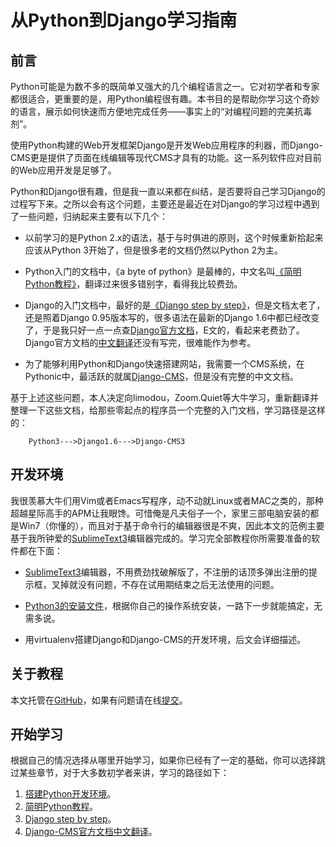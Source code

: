 从Python到Django学习指南
===================

## 前言

Python可能是为数不多的既简单又强大的几个编程语言之一。它对初学者和专家都很适合，更重要的是，用Python编程很有趣。本书目的是帮助你学习这个奇妙的语言，展示如何快速而方便地完成任务——事实上的“对编程问题的完美抗毒剂”。

使用Python构建的Web开发框架Django是开发Web应用程序的利器，而Django-CMS更是提供了页面在线编辑等现代CMS才具有的功能。这一系列软件应对目前的Web应用开发是足够了。

Python和Django很有趣，但是我一直以来都在纠结，是否要将自己学习Django的过程写下来。之所以会有这个问题，主要还是最近在对Django的学习过程中遇到了一些问题，归纳起来主要有以下几个：

* 以前学习的是Python 2.x的语法，基于与时俱进的原则，这个时候重新拾起来应该从Python 3开始了，但是很多老的文档仍然以Python 2为主。

* Python入门的文档中，《a byte of python》是最棒的，中文名叫[《简明Python教程》](http://zhgdg.gitcafe.com/static/doc/byte_of_python.html)，翻译过来很多错别字，看得我比较费劲。

* Django的入门文档中，最好的是[《Django step by step》](http://www.lhelper.org/dev/django_step_by_step/newtest/doc/)，但是文档太老了，还是照着Django 0.95版本写的，很多语法在最新的Django 1.6中都已经改变了，于是我只好一点一点查[Django官方文档](https://docs.djangoproject.com/en/1.6/)，E文的，看起来老费劲了。Django官方文档的[中文翻译](http://django-chinese-docs-16.readthedocs.org/en/latest/)还没有写完，很难能作为参考。

* 为了能够利用Python和Django快速搭建网站，我需要一个CMS系统，在Pythonic中，最活跃的就属[Django-CMS](http://www.django-cms.org/)，但是没有完整的中文文档。

基于上述这些问题，本人决定向limodou，Zoom.Quiet等大牛学习，重新翻译并整理一下这些文档，给那些零起点的程序员一个完整的入门文档，学习路径是这样的：

```
  	Python3--->Django1.6--->Django-CMS3
```

## 开发环境

我很羡慕大牛们用Vim或者Emacs写程序，动不动就Linux或者MAC之类的，那种超越星际高手的APM让我眼馋。可惜俺是凡夫俗子一个，家里三部电脑安装的都是Win7（你懂的），而且对于基于命令行的编辑器很是不爽，因此本文的范例主要基于我所钟爱的[SublimeText3](http://www.sublimetext.com/3)编辑器完成的。学习完全部教程你所需要准备的软件都在下面：

* [SublimeText3](http://www.sublimetext.com/3)编辑器，不用费劲找破解版了，不注册的话顶多弹出注册的提示框，叉掉就没有问题，不存在试用期结束之后无法使用的问题。

* [Python3的安装文件](http://www.python.org/getit/)，根据你自己的操作系统安装，一路下一步就能搞定，无需多说。

* 用virtualenv搭建Django和Django-CMS的开发环境，后文会详细描述。

## 关于教程

本文托管在[GitHub](https://github.com/borisliu/from-python-to-django)，如果有问题请在线[提交](https://github.com/borisliu/from-python-to-django/issues)。

## 开始学习

根据自己的情况选择从哪里开始学习，如果你已经有了一定的基础，你可以选择跳过某些章节，对于大多数初学者来讲，学习的路径如下：

1. [搭建Python开发环境](introduction/index)。
2. [简明Python教程](a-byte-of-python3/index)。
3. [Django step by step](django-step-by-step/index)。
4. [Django-CMS官方文档中文翻译](django-cms/index)。


